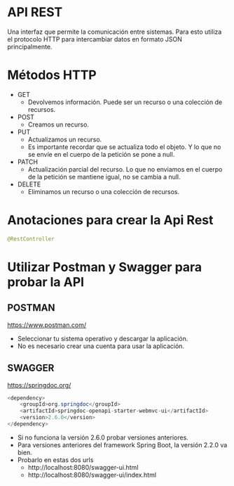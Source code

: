 
# API REST

Una interfaz que permite la comunicación entre sistemas.
Para esto utiliza el protocolo HTTP para intercambiar datos en formato JSON principalmente.

# Métodos HTTP
- GET 
  - Devolvemos información. Puede ser un recurso o una colección de recursos.
- POST
    - Creamos un recurso. 
- PUT
    - Actualizamos un recurso. 
    - Es importante recordar que se actualiza todo el objeto. Y lo que no se envíe en el cuerpo de la petición se pone a null.
- PATCH
    - Actualización parcial del recurso. Lo que no enviamos en el cuerpo de la petición se mantiene igual, no se cambia a null.
- DELETE
  - Eliminamos un recurso o una colección de recursos.

# Anotaciones para crear la Api Rest
```java
@RestController
```

# Utilizar Postman y Swagger para probar la API
## POSTMAN
https://www.postman.com/
- Seleccionar tu sistema operativo y descargar la aplicación.
- No es necesario crear una cuenta para usar la aplicación.

## SWAGGER
https://springdoc.org/
```java
<dependency>
    <groupId>org.springdoc</groupId>
    <artifactId>springdoc-openapi-starter-webmvc-ui</artifactId>
    <version>2.6.0</version>
</dependency>
```
- Si no funciona la versión 2.6.0 probar versiones anteriores.
- Para versiones anteriores del framework Spring Boot, la versión 2.2.0 va bien.
- Probarlo en estas dos urls
  - http://localhost:8080/swagger-ui.html
  - http://localhost:8080/swagger-ui/index.html